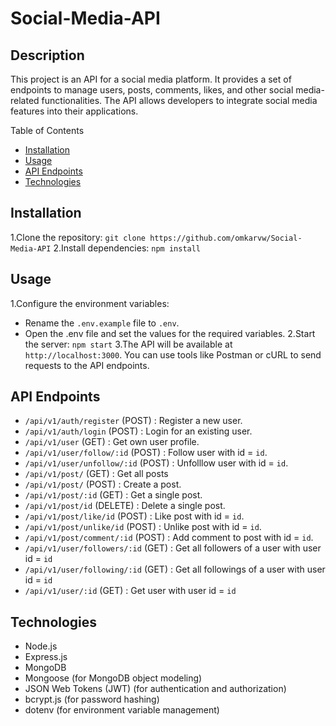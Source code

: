 # Social-Media-API
## Description
This project is an API for a social media platform. It provides a set of endpoints to manage users, posts, comments, likes, and other social media-related functionalities. The API allows developers to integrate social media features into their applications.

Table of Contents
- [Installation](#installation)
- [Usage](#usage)
- [API Endpoints](#api-endpoints)
- [Technologies](#technologies)

## Installation
1.Clone the repository: `git clone https://github.com/omkarvw/Social-Media-API`
2.Install dependencies: `npm install`

## Usage
1.Configure the environment variables:
  - Rename the `.env.example` file to `.env`.
  - Open the .env file and set the values for the required variables.
2.Start the server: `npm start`
3.The API will be available at `http://localhost:3000`. You can use tools like Postman or cURL to send requests to the API endpoints.

## API Endpoints
- `/api/v1/auth/register` (POST) : Register a new user.
- `/api/v1/auth/login` (POST) : Login for an existing user.
- `/api/v1/user` (GET) : Get own user profile.
- `/api/v1/user/follow/:id` (POST) : Follow user with id = `id`.
- `/api/v1/user/unfollow/:id` (POST) : Unfolllow user with id = `id`.
- `/api/v1/post/` (GET) : Get all posts
- `/api/v1/post/` (POST) : Create a post.
- `/api/v1/post/:id` (GET) : Get a single post.
- `/api/v1/post/id` (DELETE) : Delete a single post.
- `/api/v1/post/like/id` (POST) : Like post with id = `id`.
- `/api/v1/post/unlike/id` (POST) : Unlike post with id = `id`.
- `/api/v1/post/comment/:id` (POST) : Add comment to post with id = `id`.
- `/api/v1/user/followers/:id` (GET) : Get all followers of a user with user id = `id`
- `/api/v1/user/following/:id` (GET) : Get all followings of a user with user id = `id`
- `/api/v1/user/:id` (GET) : Get user with user id = `id`

## Technologies
- Node.js
- Express.js
- MongoDB 
- Mongoose (for MongoDB object modeling)
- JSON Web Tokens (JWT) (for authentication and authorization)
- bcrypt.js (for password hashing)
- dotenv (for environment variable management)


